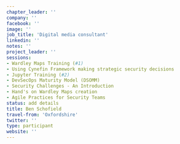 ```yaml
---
chapter_leader: ''
company: ''
facebook: ''
image: ''
job_title: 'Digital media consultant'
linkedin: ''
notes: ''
project_leader: ''
sessions:
- Wardley Maps Training (#1)
- Using Cynefin Framework making strategic security decisions
- Jupyter Training (#2)
- DevSecOps Maturity Model (DSOMM)
- Security Challenges - An Introduction
- Hand's on Wardley Maps creation
- Agile Practices for Security Teams
status: add details
title: Ben Schofield
travel-from: 'Oxfordshire'
twitter: ''
type: participant
website: ''
---
```


<!-- put more details about participant here -->
